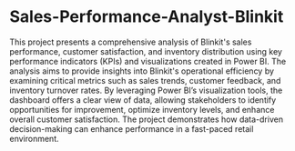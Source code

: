 # Sales-Performance-Analyst-Blinkit

This project presents a comprehensive analysis of Blinkit's sales performance, customer satisfaction, and inventory distribution using key performance indicators (KPIs) and visualizations created in Power BI. The 
analysis aims to provide insights into Blinkit's operational efficiency by examining critical metrics such as sales trends, customer feedback, and inventory turnover rates. By leveraging Power BI’s visualization 
tools, the dashboard offers a clear view of data, allowing stakeholders to identify opportunities for improvement, optimize inventory levels, and enhance overall customer satisfaction. The project demonstrates how 
data-driven decision-making can enhance performance in a fast-paced retail environment.
